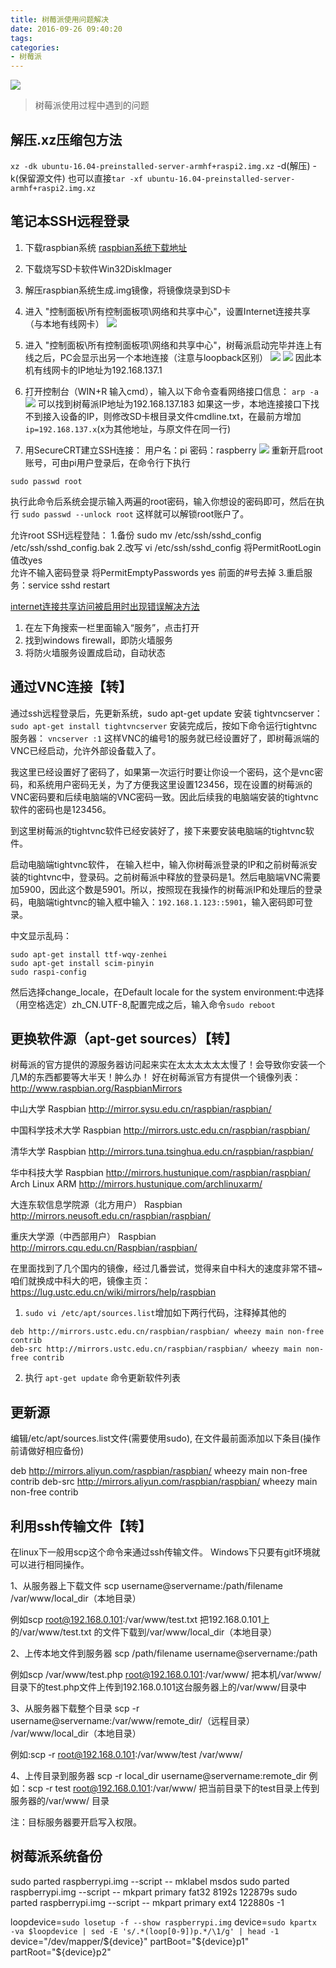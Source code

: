 ```yaml
---
title: 树莓派使用问题解决
date: 2016-09-26 09:40:20
tags:
categories:
- 树莓派
---
```


![](http://ww1.sinaimg.cn/large/a8fc9690jw1f8kzog7ya9j21hc111gzv.jpg)

>树莓派使用过程中遇到的问题

<!-- more -->



解压.xz压缩包方法
----------------
`xz -dk ubuntu-16.04-preinstalled-server-armhf+raspi2.img.xz`
-d(解压) -k(保留源文件)
也可以直接`tar -xf ubuntu-16.04-preinstalled-server-armhf+raspi2.img.xz`


笔记本SSH远程登录
----------------
1. 下载raspbian系统
[raspbian系统下载地址](https://www.raspberrypi.org/downloads/)
2. 下载烧写SD卡软件Win32DiskImager
3. 解压raspbian系统生成.img镜像，将镜像烧录到SD卡

4. 进入 "控制面板\所有控制面板项\网络和共享中心"，设置Internet连接共享（与本地有线网卡）
![](http://ww1.sinaimg.cn/large/a8fc9690jw1f86vbv3vxnj210q0bw0y1.jpg)

5. 进入 "控制面板\所有控制面板项\网络和共享中心"，树莓派启动完毕并连上有线之后，PC会显示出另一个本地连接（注意与loopback区别）
![](http://ww2.sinaimg.cn/large/a8fc9690jw1f86v8l4dhnj21180abtd9.jpg)
![](http://ww3.sinaimg.cn/large/a8fc9690jw1f86v69t6v1j20vj0bg78v.jpg)
因此本机有线网卡的IP地址为192.168.137.1

6. 打开控制台（WIN+R 输入cmd），输入以下命令查看网络接口信息：
`arp -a`
![](http://ww4.sinaimg.cn/large/a8fc9690jw1f86vebe3kvj20ih0ca0vg.jpg)
可以找到树莓派IP地址为192.168.137.183
如果这一步，本地连接接口下找不到接入设备的IP，则修改SD卡根目录文件cmdline.txt，在最前方增加`ip=192.168.137.x`(x为其他地址，与原文件在同一行)
7. 用SecureCRT建立SSH连接：
用户名：pi
密码：raspberry
![](http://ww1.sinaimg.cn/large/a8fc9690gw1f86vgj5o88j20ng05wacw.jpg)
重新开启root账号，可由pi用户登录后，在命令行下执行
```
sudo passwd root
```
执行此命令后系统会提示输入两遍的root密码，输入你想设的密码即可，然后在执行
`sudo passwd --unlock root`
这样就可以解锁root账户了。

允许root SSH远程登陆：
1.备份
sudo mv /etc/ssh/sshd_config /etc/ssh/sshd_config.bak
2.改写
vi /etc/ssh/sshd_config
将PermitRootLogin值改yes  
允许不输入密码登录
将PermitEmptyPasswords yes 前面的#号去掉
3.重启服务：service sshd restart


[internet连接共享访问被启用时出现错误解决方法](http://jingyan.baidu.com/article/f71d60376a58561ab741d168.html)
1. 在左下角搜索一栏里面输入“服务”，点击打开
2. 找到windows firewall，即防火墙服务
3. 将防火墙服务设置成启动，自动状态



通过VNC连接【转】
-----------
通过ssh远程登录后，先更新系统，sudo apt-get update
安装 tightvncserver：
`sudo apt-get install tightvncserver`
安装完成后，按如下命令运行tightvnc服务器：
`vncserver :1`
这样VNC的编号1的服务就已经设置好了，即树莓派端的VNC已经启动，允许外部设备载入了。

  我这里已经设置好了密码了，如果第一次运行时要让你设一个密码，这个是vnc密码，和系统用户密码无关，为了方便我这里设置123456，现在设置的树莓派的VNC密码要和后续电脑端的VNC密码一致。因此后续我的电脑端安装的tightvnc软件的密码也是123456。


到这里树莓派的tightvnc软件已经安装好了，接下来要安装电脑端的tightvnc软件。

启动电脑端tightvnc软件，  在输入栏中，输入你树莓派登录的IP和之前树莓派安装的tightvnc中，登录码。之前树莓派中释放的登录码是1。然后电脑端VNC需要加5900，因此这个数是5901。所以，按照现在我操作的树莓派IP和处理后的登录码，电脑端tightvnc的输入框中输入：`192.168.1.123::5901`，输入密码即可登录。

中文显示乱码：
```
sudo apt-get install ttf-wqy-zenhei
sudo apt-get install scim-pinyin
sudo raspi-config
```
然后选择change_locale，在Default locale for the system environment:中选择（用空格选定）zh_CN.UTF-8,配置完成之后，输入命令`sudo reboot`



更换软件源（apt-get sources）【转】
---------------------------
树莓派的官方提供的源服务器访问起来实在太太太太太太慢了！会导致你安装一个几M的东西都要等大半天！肿么办！ 
好在树莓派官方有提供一个镜像列表：http://www.raspbian.org/RaspbianMirrors 

中山大学
Raspbian http://mirror.sysu.edu.cn/raspbian/raspbian/

中国科学技术大学
Raspbian http://mirrors.ustc.edu.cn/raspbian/raspbian/

清华大学
Raspbian http://mirrors.tuna.tsinghua.edu.cn/raspbian/raspbian/

华中科技大学
Raspbian http://mirrors.hustunique.com/raspbian/raspbian/
Arch Linux ARM http://mirrors.hustunique.com/archlinuxarm/

大连东软信息学院源（北方用户）
Raspbian http://mirrors.neusoft.edu.cn/raspbian/raspbian/

重庆大学源（中西部用户）
Raspbian http://mirrors.cqu.edu.cn/Raspbian/raspbian/

在里面找到了几个国内的镜像，经过几番尝试，觉得来自中科大的速度非常不错~ 咱们就换成中科大的吧，镜像主页：https://lug.ustc.edu.cn/wiki/mirrors/help/raspbian

1. `sudo vi /etc/apt/sources.list`增加如下两行代码，注释掉其他的
```
deb http://mirrors.ustc.edu.cn/raspbian/raspbian/ wheezy main non-free contrib
deb-src http://mirrors.ustc.edu.cn/raspbian/raspbian/ wheezy main non-free contrib
```
2. 执行 `apt-get update` 命令更新软件列表


更新源
------
编辑/etc/apt/sources.list文件(需要使用sudo), 在文件最前面添加以下条目(操作前请做好相应备份)

deb http://mirrors.aliyun.com/raspbian/raspbian/ wheezy main non-free contrib
deb-src http://mirrors.aliyun.com/raspbian/raspbian/ wheezy main non-free contrib




利用ssh传输文件【转】
--------------------
在linux下一般用scp这个命令来通过ssh传输文件。
Windows下只要有git环境就可以进行相同操作。

1、从服务器上下载文件
scp username@servername:/path/filename /var/www/local_dir（本地目录）

 例如scp root@192.168.0.101:/var/www/test.txt  把192.168.0.101上的/var/www/test.txt 的文件下载到/var/www/local_dir（本地目录）


2、上传本地文件到服务器
scp /path/filename username@servername:/path   

例如scp /var/www/test.php  root@192.168.0.101:/var/www/  把本机/var/www/目录下的test.php文件上传到192.168.0.101这台服务器上的/var/www/目录中

 

3、从服务器下载整个目录
scp -r username@servername:/var/www/remote_dir/（远程目录） /var/www/local_dir（本地目录）

例如:scp -r root@192.168.0.101:/var/www/test  /var/www/  

4、上传目录到服务器
scp  -r local_dir username@servername:remote_dir
例如：scp -r test  root@192.168.0.101:/var/www/   把当前目录下的test目录上传到服务器的/var/www/ 目录

注：目标服务器要开启写入权限。






树莓派系统备份
---------

sudo parted raspberrypi.img --script -- mklabel msdos
sudo parted raspberrypi.img --script -- mkpart primary fat32 8192s 122879s
sudo parted raspberrypi.img --script -- mkpart primary ext4 122880s -1


loopdevice=`sudo losetup -f --show raspberrypi.img`
device=`sudo kpartx -va $loopdevice | sed -E 's/.*(loop[0-9])p.*/\1/g' | head -1`
device="/dev/mapper/${device}"
partBoot="${device}p1"
partRoot="${device}p2"


